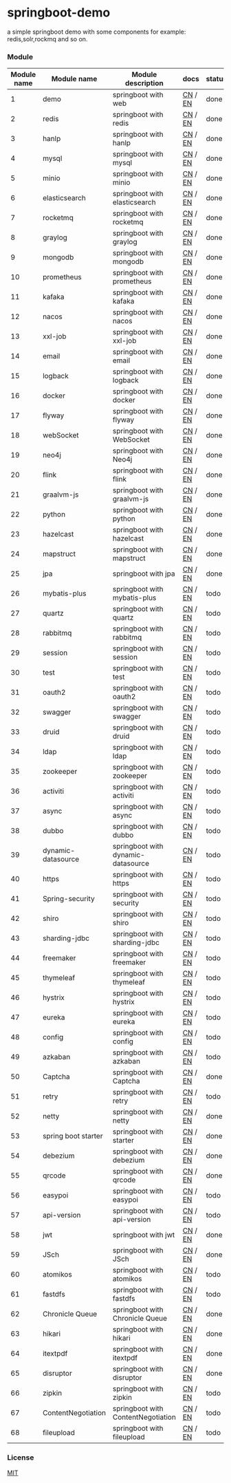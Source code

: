 # springboot-demo

a simple springboot demo with some components for example: redis,solr,rockmq and so on.


###  Module 

| Module name | Module name         | Module description                 | docs                                                                                                                                                                            | status |
|-------------|---------------------|------------------------------------|---------------------------------------------------------------------------------------------------------------------------------------------------------------------------------|-------|
| 1           | demo                | springboot with web                | [CN](http://www.liuhaihua.cn/archives/710149.html) / [EN](https://jxausea.medium.com/%E4%B8%80-create-springboot-module-8ed28523a961)                                           | done  |
| 2           | redis               | springboot with redis              | [CN](http://www.liuhaihua.cn/archives/710158.html) / [EN](https://jxausea.medium.com/springboot-integrated-redis-entry-demo-ea8084843856)                                       | done  |
| 3           | hanlp               | springboot with hanlp              | [CN](http://www.liuhaihua.cn/archives/710210.html) / [EN](https://jxausea.medium.com/springboot-integrated-hanlp-quick-start-demo-d90e0256e2da)                                 | done  |
| 4           | mysql               | springboot with mysql              | [CN](http://www.liuhaihua.cn/archives/710165.html) / [EN](https://jxausea.medium.com/springboot-integrated-mysql-entry-demo-0a94a78bdb60)                                       | done  |
| 5           | minio               | springboot with minio              | [CN](http://www.liuhaihua.cn/archives/710171.html) / [EN](https://jxausea.medium.com/springboot-integrated-minio-quick-start-tutorial-8ef1afe3f9e5)                             | done  |
| 6           | elasticsearch       | springboot with elasticsearch      | [CN](http://www.liuhaihua.cn/archives/710195.html) / [EN](https://jxausea.medium.com/springboot-integrated-elasticsearch-quick-start-demo-cdc17e5380eb)                         | done  |
| 7           | rocketmq            | springboot with rocketmq           | [CN](http://www.liuhaihua.cn/archives/710205.html) / [EN](https://jxausea.medium.com/springboot-integrated-rocketmq-q-quick-start-demo-96aeff8738e7)                            | done  |
| 8           | graylog             | springboot with graylog            | [CN](http://www.liuhaihua.cn/archives/710178.html) / [EN](https://jxausea.medium.com/springboot-integrated-graylog-quick-start-demo-b10b0be04a93)                               | done  |
| 9           | mongodb             | springboot with mongodb            | [CN](http://www.liuhaihua.cn/archives/710188.html) / [EN](https://jxausea.medium.com/springboot-integrated-mongodb-quick-start-demo-78c54e55cc88)                               | done  |
| 10          | prometheus          | springboot with prometheus         | [CN](http://www.liuhaihua.cn/archives/710215.html) / [EN](https://jxausea.medium.com/springboot-integrated-prometheus-quick-start-demo-cdfefd789b48)                            | done  |
| 11          | kafaka              | springboot with kafaka             | [CN](http://www.liuhaihua.cn/archives/710233.html) / [EN](https://jxausea.medium.com/springboot-integrated-kafka-quick-start-demo-c5f217b93336)                                 | done  |
| 12          | nacos               | springboot with nacos              | [CN](http://www.liuhaihua.cn/archives/710246.html) / [EN](https://medium.com/@jxausea/springboot-intergrated-nacos-quick-start-demo-acca4f5cf749)                               | done  |
| 13          | xxl-job             | springboot with xxl-job            | [CN](http://www.liuhaihua.cn/archives/710250.html) / [EN](https://jxausea.medium.com/springboot-integrated-xxl-job-quick-start-demo-36d28da2f6fe)                               | done  |
| 14          | email               | springboot with email              | [CN](http://www.liuhaihua.cn/archives/710258.html) / [EN](https://jxausea.medium.com/springboot-integrated-mail-quick-start-demo-f3001c4c52f3)                                  | done  |
| 15          | logback             | springboot with logback            | [CN](http://www.liuhaihua.cn/archives/710275.html) / [EN](https://jxausea.medium.com/springboot-integrates-logback-to-print-color-logs-0062baeaae43)                            | done  |
| 16          | docker              | springboot with docker             | [CN](http://www.liuhaihua.cn/archives/710227.html) / [EN](https://jxausea.medium.com/springboot-integrated-docker-quick-start-demo-3638a847bf8e)                                | done  |
| 17          | flyway              | springboot with flyway             | [CN](http://www.liuhaihua.cn/archives/710280.html) / [EN](https://jxausea.medium.com/spring-boot-integrated-flyway-quick-start-demo-177e49e5d1ab)                               | done  |
| 18          | webSocket           | springboot with WebSocket          | [CN](http://www.liuhaihua.cn/archives/710240.html) / [EN](https://jxausea.medium.com/springboot-integrated-websocket-quick-start-demo-45c889c42ec3)                             | done  |
| 19          | neo4j               | springboot with Neo4j              | [CN](http://www.liuhaihua.cn/archives/710286.html) / [EN](https://jxausea.medium.com/spring-boot-integrates-neo4j-to-implement-a-simple-knowledge-graph-fca16db05ead)           | done  |
| 20          | flink               | springboot with flink              | [CN](http://www.liuhaihua.cn/archives/710270.html) / [EN](https://jxausea.medium.com/springboot-integrated-flink-quick-start-demo-1f9287770f26)                                 | done  |
| 21          | graalvm-js          | springboot with graalvm-js         | [CN](http://www.liuhaihua.cn/archives/710296.html) / [EN](https://jxausea.medium.com/spring-boot-integrated-graalvm-js-engine-quick-start-demo-5ee370b9b604)                    | done  |
| 22          | python              | springboot with python             | [CN](http://www.liuhaihua.cn/archives/710307.html) / [EN](https://jxausea.medium.com/spring-boot-integrated-python-engine-quick-start-demo-24d3f96cc4aa)                        | done  |
| 23          | hazelcast           | springboot with hazelcast          | [CN](http://www.liuhaihua.cn/archives/710310.html) / [EN](https://jxausea.medium.com/spring-boot-integrated-hazelcast-implements-distributed-cache-8a83d9ba21df)                | done  |
| 24          | mapstruct           | springboot with mapstruct          | [CN](http://www.liuhaihua.cn/archives/710319.html) / [EN](https://jxausea.medium.com/spring-boot-integrated-mapstruct-quick-start-demo-9246a57ed906)                            | done  |
| 25          | jpa                 | springboot with jpa                | [CN](http://www.liuhaihua.cn/archives/710351.html) / [EN](https://jxausea.medium.com/spring-boot-integrated-jpa-quick-start-demo-4ef95dc4b9bb)                                  | done  |
| 26          | mybatis-plus        | springboot with mybatis-plus       | [CN](###) / [EN](###)                                                                                                                                                           | todo  |
| 27          | quartz              | springboot with quartz             | [CN](###) / [EN](###)                                                                                                                                                           | todo  |
| 28          | rabbitmq            | springboot with rabbitmq           | [CN](###) / [EN](###)                                                                                                                                                           | todo  |
| 29          | session             | springboot with session            | [CN](###) / [EN](###)                                                                                                                                                           | todo  |
| 30          | test                | springboot with test               | [CN](###) / [EN](###)                                                                                                                                                           | todo  |
| 31          | oauth2              | springboot with oauth2             | [CN](###) / [EN](###)                                                                                                                                                           | todo  |
| 32          | swagger             | springboot with swagger            | [CN](###) / [EN](###)                                                                                                                                                           | todo  |
| 33          | druid               | springboot with druid              | [CN](###) / [EN](###)                                                                                                                                                           | todo  |
| 34          | ldap                | springboot with ldap               | [CN](###) / [EN](###)                                                                                                                                                           | todo  |
| 35          | zookeeper           | springboot with zookeeper          | [CN](###) / [EN](###)                                                                                                                                                           | todo  |
| 36          | activiti            | springboot with activiti           | [CN](###) / [EN](###)                                                                                                                                                           | todo  |
| 37          | async               | springboot with async              | [CN](###) / [EN](###)                                                                                                                                                           | todo  |
| 38          | dubbo               | springboot with dubbo              | [CN](###) / [EN](###)                                                                                                                                                           | todo  |
| 39          | dynamic-datasource  | springboot with dynamic-datasource | [CN](###) / [EN](###)                                                                                                                                                           | todo  |
| 40          | https               | springboot with https              | [CN](###) / [EN](###)                                                                                                                                                           | todo  |
| 41          | Spring-security     | springboot with security           | [CN](###) / [EN](###)                                                                                                                                                           | todo  |
| 42          | shiro               | springboot with shiro              | [CN](###) / [EN](###)                                                                                                                                                           | todo  |
| 43          | sharding-jdbc       | springboot with sharding-jdbc      | [CN](###) / [EN](###)                                                                                                                                                           | todo  |
| 44          | freemaker           | springboot with freemaker          | [CN](###) / [EN](###)                                                                                                                                                           | todo  |
| 45          | thymeleaf           | springboot with thymeleaf          | [CN](###) / [EN](###)                                                                                                                                                           | todo  |
| 46          | hystrix             | springboot with hystrix            | [CN](###) / [EN](###)                                                                                                                                                           | todo  |
| 47          | eureka              | springboot with eureka             | [CN](###) / [EN](###)                                                                                                                                                           | todo  |
| 48          | config              | springboot with config             | [CN](###) / [EN](###)                                                                                                                                                           | todo  |
| 49          | azkaban             | springboot with azkaban            | [CN](###) / [EN](###)                                                                                                                                                           | todo  |
| 50          | Captcha             | springboot with Captcha            | [CN](http://www.liuhaihua.cn/archives/710384.html) / [EN](https://jxausea.medium.com/spring-boot-integrates-aj-captcha-to-implement-sliding-verification-code-function-ed32fabcf7d9)  | done  |
| 51          | retry               | springboot with retry              | [CN](###) / [EN](###)                                                                                                                                                           | todo  |
| 52          | netty               | springboot with netty              | [CN](http://www.liuhaihua.cn/archives/710299.html) / [EN](https://jxausea.medium.com/spring-boot-intergratd-netty-implements-websocket-communication-2302e09cf748)              | done  |
| 53          | spring boot starter | springboot with starter            | [CN](http://www.liuhaihua.cn/archives/710303.html) / [EN](https://jxausea.medium.com/how-to-make-your-custom-spring-boot-starter-component-b6b88bc47415)                        | done  |
| 54          | debezium            | springboot with debezium           | [CN](http://www.liuhaihua.cn/archives/710327.html) / [EN](https://jxausea.medium.com/spring-boot-integrated-debezium-quick-start-demo-cbbc6fa8a16f)                             | done  |
| 55          | qrcode              | springboot with qrcode             | [CN](http://www.liuhaihua.cn/archives/710338.html) / [EN](https://jxausea.medium.com/spring-boot-integrates-zxing-to-implement-the-function-of-generating-qr-codes-2db3209b80e7) | done  |
| 56          | easypoi             | springboot with easypoi            | [CN](###) / [EN](###)                                                                                                                                                           | todo  |
| 57          | api-version         | springboot with api-version        | [CN](###) / [EN](###)                                                                                                                                                           | todo  |
| 58          | jwt                 | springboot with jwt                | [CN](http://www.liuhaihua.cn/archives/710374.html) / [EN](https://jxausea.medium.com/spring-boot-integrated-jwt-quick-start-demo-44d2e2585a5e)   | done  |
| 59          | JSch                | springboot with JSch               | [CN](http://www.liuhaihua.cn/archives/710346.html) / [EN](https://jxausea.medium.com/spring-boot-integrated-jsch-quick-start-demo-3e02e90a5eb5)                                 | done  |
| 60          | atomikos            | springboot with atomikos           | [CN](###) / [EN](###)                                                                                                                                                           | todo  |
| 61          | fastdfs             | springboot with fastdfs            | [CN](###) / [EN](###)                                                                                                                                                           | todo  |
| 62          | Chronicle Queue     | springboot with Chronicle Queue    | [CN](http://www.liuhaihua.cn/archives/710334.html) / [EN](https://jxausea.medium.com/spring-boot-integrated-chronicle-queue-quick-start-demo-a9b776b9c2b4)                      | done  |
| 63          | hikari              | springboot with hikari             | [CN](http://www.liuhaihua.cn/archives/710358.html) / [EN](https://jxausea.medium.com/spring-boot-integrated-hikari-quick-start-demo-b04dc7b1bbe9)       | done  |
| 64          | itextpdf            | springboot with itextpdf           | [CN](http://www.liuhaihua.cn/archives/710362.html) / [EN](https://jxausea.medium.com/spring-boot-integrates-itext-to-realize-the-function-of-generating-pdf-from-html-89e58e2c83ec)      | done  |
| 65          | disruptor           | springboot with disruptor          | [CN](http://www.liuhaihua.cn/archives/710370.html) / [EN](https://jxausea.medium.com/spring-boot-integrated-disruptor-quick-start-demo-4260a4f0a4d9)   | done  |
| 66          | zipkin              | springboot with zipkin             | [CN](###) / [EN](###)                                                                                                                                                           | todo  |
| 67          | ContentNegotiation  | springboot with ContentNegotiation | [CN](###) / [EN](###)                                                                                                                                                           | todo  |
| 68          | fileupload          | springboot with fileupload         | [CN](###) / [EN](###)                                                                                                                                                           | todo  |






### License

[MIT](http://opensource.org/licenses/MIT)
